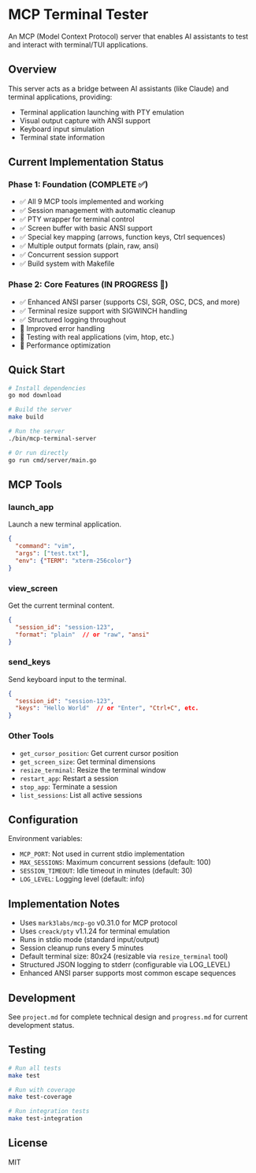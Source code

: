 # MCP Terminal Tester

An MCP (Model Context Protocol) server that enables AI assistants to test and interact with terminal/TUI applications.

## Overview

This server acts as a bridge between AI assistants (like Claude) and terminal applications, providing:
- Terminal application launching with PTY emulation
- Visual output capture with ANSI support
- Keyboard input simulation
- Terminal state information

## Current Implementation Status

### Phase 1: Foundation (COMPLETE ✅)
- ✅ All 9 MCP tools implemented and working
- ✅ Session management with automatic cleanup
- ✅ PTY wrapper for terminal control
- ✅ Screen buffer with basic ANSI support
- ✅ Special key mapping (arrows, function keys, Ctrl sequences)
- ✅ Multiple output formats (plain, raw, ansi)
- ✅ Concurrent session support
- ✅ Build system with Makefile

### Phase 2: Core Features (IN PROGRESS 🚧)
- ✅ Enhanced ANSI parser (supports CSI, SGR, OSC, DCS, and more)
- ✅ Terminal resize support with SIGWINCH handling
- ✅ Structured logging throughout
- 🚧 Improved error handling
- 🚧 Testing with real applications (vim, htop, etc.)
- 🚧 Performance optimization

## Quick Start

```bash
# Install dependencies
go mod download

# Build the server
make build

# Run the server
./bin/mcp-terminal-server

# Or run directly
go run cmd/server/main.go
```

## MCP Tools

### launch_app
Launch a new terminal application.
```json
{
  "command": "vim",
  "args": ["test.txt"],
  "env": {"TERM": "xterm-256color"}
}
```

### view_screen
Get the current terminal content.
```json
{
  "session_id": "session-123",
  "format": "plain"  // or "raw", "ansi"
}
```

### send_keys
Send keyboard input to the terminal.
```json
{
  "session_id": "session-123",
  "keys": "Hello World"  // or "Enter", "Ctrl+C", etc.
}
```

### Other Tools
- `get_cursor_position`: Get current cursor position
- `get_screen_size`: Get terminal dimensions
- `resize_terminal`: Resize the terminal window
- `restart_app`: Restart a session
- `stop_app`: Terminate a session
- `list_sessions`: List all active sessions

## Configuration

Environment variables:
- `MCP_PORT`: Not used in current stdio implementation
- `MAX_SESSIONS`: Maximum concurrent sessions (default: 100)
- `SESSION_TIMEOUT`: Idle timeout in minutes (default: 30)
- `LOG_LEVEL`: Logging level (default: info)

## Implementation Notes

- Uses `mark3labs/mcp-go` v0.31.0 for MCP protocol
- Uses `creack/pty` v1.1.24 for terminal emulation
- Runs in stdio mode (standard input/output)
- Session cleanup runs every 5 minutes
- Default terminal size: 80x24 (resizable via `resize_terminal` tool)
- Structured JSON logging to stderr (configurable via LOG_LEVEL)
- Enhanced ANSI parser supports most common escape sequences

## Development

See `project.md` for complete technical design and `progress.md` for current development status.

## Testing

```bash
# Run all tests
make test

# Run with coverage
make test-coverage

# Run integration tests
make test-integration
```

## License

MIT